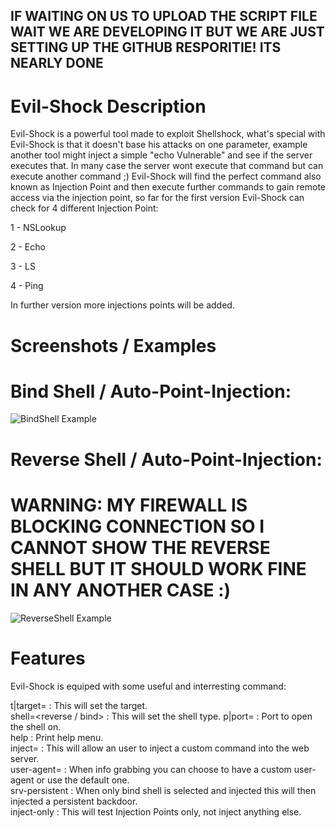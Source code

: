 ## IF WAITING ON US TO UPLOAD THE SCRIPT FILE WAIT WE ARE DEVELOPING IT BUT WE ARE JUST SETTING UP THE GITHUB RESPORITIE! ITS NEARLY DONE

# Evil-Shock Description 
Evil-Shock is a powerful tool made to exploit Shellshock, what's special with Evil-Shock is that it doesn't base his attacks on one parameter, example another tool might inject a simple "echo Vulnerable" and see if the server executes that. In many case the server wont execute that command but can execute another command ;)
Evil-Shock will find the perfect command also known as Injection Point and then execute further commands to gain remote access via the injection point, so far for the first version Evil-Shock can check for 4 different Injection Point:
<p>
1 - NSLookup
</p>
<p>
2 - Echo
</p>
<p>
3 - LS
</p>
<p>
4 - Ping
</p>

In further version more injections points will be added.

# Screenshots / Examples
# Bind Shell / Auto-Point-Injection:
![BindShell Example](https://i.imgur.com/9dVjdQu.png)
# Reverse Shell / Auto-Point-Injection:
# WARNING: MY FIREWALL IS BLOCKING CONNECTION SO I CANNOT SHOW THE REVERSE SHELL BUT IT SHOULD WORK FINE IN ANY ANOTHER CASE :)
![ReverseShell Example](https://i.imgur.com/ZlZcgmR.png)

# Features
Evil-Shock is equiped with some useful and interresting command:

t|target=<target link> : This will set the target.          
shell=<reverse / bind> : This will set the shell type.
p|port=<port> : Port to open the shell on.             
help : Print help menu.             
inject=<string> : This will allow an user to inject a custom command into the web server.          
user-agent=<string> : When info grabbing you can choose to have a custom user-agent or use the default one.        
srv-persistent : When only bind shell is selected and injected this will then injected a persistent backdoor.    
inject-only : This will test Injection Points only, not inject anything else.      
